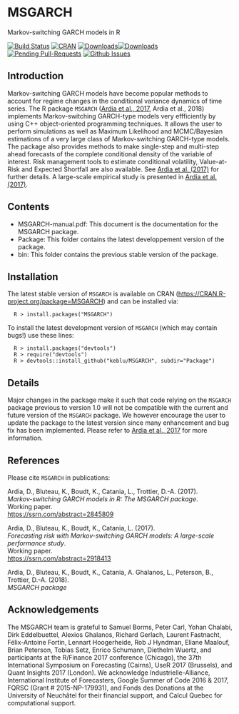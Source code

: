 ﻿# MSGARCH

Markov-switching GARCH models in R

[![Build Status](https://travis-ci.org/keblu/MSGARCH.svg?branch=master)](https://travis-ci.org/keblu/MSGARCH)
[![CRAN](http://www.r-pkg.org/badges/version/MSGARCH)](https://cran.r-project.org/package=MSGARCH) [![Downloads](http://cranlogs.r-pkg.org/badges/MSGARCH?color=brightgreen)](http://www.r-pkg.org/pkg/MSGARCH)[![Downloads](http://cranlogs.r-pkg.org/badges/grand-total/MSGARCH?color=brightgreen)](http://www.r-pkg.org/pkg/MSGARCH)
[![Pending Pull-Requests](http://githubbadges.herokuapp.com/keblu/MSGARCH/pulls.svg?style=flat)](https://github.com/keblu/MSGARCH/pulls)
[![Github Issues](http://githubbadges.herokuapp.com/keblu/MSGARCH/issues.svg)](https://github.com/keblu/MSGARCH/issues)
## Introduction

Markov-switching GARCH models have become popular methods to account for regime changes in the conditional variance dynamics of time series. The R package `MSGARCH` ([Ardia et al., 2017](https://ssrn.com/abstract=2845809), Ardia et al., 2018) implements Markov-switching GARCH-type models very effficiently by using C++ object-oriented programming techniques. It allows the user to perform simulations as well as Maximum Likelihood and MCMC/Bayesian estimations of a very large class of Markov-switching GARCH-type models. The package also provides methods to make single-step and multi-step ahead forecasts of the complete conditional density of the variable of interest. Risk management tools to estimate conditional volatility, Value-at-Risk and Expected Shortfall are also available. See [Ardia et al. (2017)](https://ssrn.com/abstract=2845809) for further details. A large-scale empirical study is presented in [Ardia et al. (2017)](https://ssrn.com/abstract=2918413).

## Contents

* MSGARCH-manual.pdf: This document is the documentation for the MSGARCH package.
* Package: This folder contains the latest developpement version of the package.
* bin: This folder contains the previous stable version of the package.

## Installation

The latest stable version of `MSGARCH` is available on CRAN (https://CRAN.R-project.org/package=MSGARCH) and can be installed via:

      R > install.packages("MSGARCH")
  
To install the latest development  version of `MSGARCH` (which may contain bugs!) use these lines:

      R > install.packages("devtools")
      R > require("devtools")
      R > devtools::install_github("keblu/MSGARCH", subdir="Package")

## Details

Major changes in the package make it such that code relying on the `MSGARCH` package previous to version 1.0 will not be compatible with the current and future version of the `MSGARCH` package. We however encourage the user to update the package to the latest version since many enhancement and bug fix has been implemented. Please refer to [Ardia et al., 2017](https://ssrn.com/abstract=2845809) for more information.

## References

Please cite `MSGARCH` in publications:

Ardia, D., Bluteau, K., Boudt, K., Catania, L., Trottier, D.-A. (2017).  
_Markov-switching GARCH models in R: The MSGARCH package_.  
Working paper.  
https://ssrn.com/abstract=2845809

Ardia, D., Bluteau, K., Boudt, K., Catania, L. (2017).    
_Forecasting risk with Markov-switching GARCH models: A large-scale performance study_.    
Working paper.    
https://ssrn.com/abstract=2918413  

Ardia, D., Bluteau, K., Boudt, K., Catania, A. Ghalanos, L., Peterson, B., Trottier, D.-A. (2018).    
_MSGARCH package_  

## Acknowledgements

The MSGARCH team is grateful to Samuel Borms, Peter Carl, Yohan Chalabi, Dirk Eddelbuettel, Alexios Ghalanos, 
Richard Gerlach, Laurent Fastnacht, Félix-Antoine Fortin, Lennart Hoogerheide, Rob J Hyndman, Eliane Maalouf, Brian Peterson, Tobias Setz, Enrico Schumann, Diethelm Wuertz, and participants at the R/Finance 2017 conference (Chicago), the 37th International Symposium on Forecasting (Cairns), UseR 2017 (Brussels), and Quant Insights 2017 (London). We acknowledge Industrielle-Alliance, International Institute of Forecasters, Google Summer of Code 2016 & 2017, FQRSC (Grant # 2015-NP-179931), and Fonds des Donations at the University of Neuchâtel for their financial support, and Calcul Quebec for computational support.
